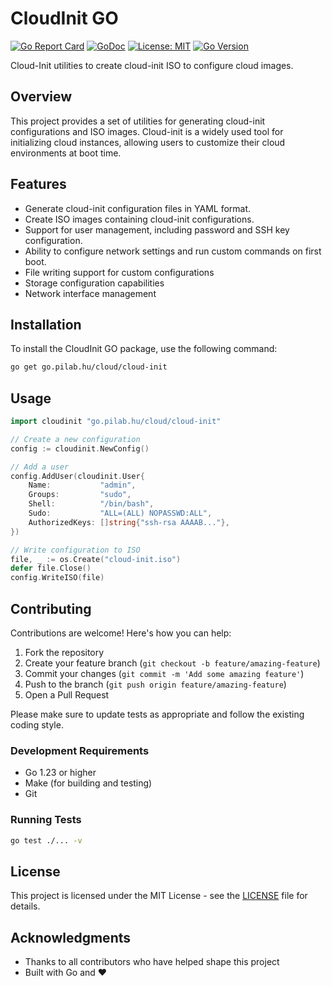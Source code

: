 # CloudInit GO

[![Go Report Card](https://goreportcard.com/badge/go.pilab.hu/cloud/cloud-init)](https://goreportcard.com/report/go.pilab.hu/cloud/cloud-init)
[![GoDoc](https://godoc.org/go.pilab.hu/cloud/cloud-init?status.svg)](https://godoc.org/go.pilab.hu/cloud/cloud-init)
[![License: MIT](https://img.shields.io/badge/License-MIT-yellow.svg)](https://opensource.org/licenses/MIT)
[![Go Version](https://img.shields.io/github/go-mod/go-version/pilab-hu/cloud-init)](https://go.dev/)

Cloud-Init utilities to create cloud-init ISO to configure cloud images.

## Overview

This project provides a set of utilities for generating cloud-init configurations and ISO images. Cloud-init is a widely used tool for initializing cloud instances, allowing users to customize their cloud environments at boot time.

## Features

- Generate cloud-init configuration files in YAML format.
- Create ISO images containing cloud-init configurations.
- Support for user management, including password and SSH key configuration.
- Ability to configure network settings and run custom commands on first boot.
- File writing support for custom configurations
- Storage configuration capabilities
- Network interface management

## Installation

To install the CloudInit GO package, use the following command:

```bash
go get go.pilab.hu/cloud/cloud-init
```

## Usage

```go
import cloudinit "go.pilab.hu/cloud/cloud-init"

// Create a new configuration
config := cloudinit.NewConfig()

// Add a user
config.AddUser(cloudinit.User{
    Name:           "admin",
    Groups:         "sudo",
    Shell:          "/bin/bash",
    Sudo:           "ALL=(ALL) NOPASSWD:ALL",
    AuthorizedKeys: []string{"ssh-rsa AAAAB..."},
})

// Write configuration to ISO
file, _ := os.Create("cloud-init.iso")
defer file.Close()
config.WriteISO(file)
```

## Contributing

Contributions are welcome! Here's how you can help:

1. Fork the repository
2. Create your feature branch (`git checkout -b feature/amazing-feature`)
3. Commit your changes (`git commit -m 'Add some amazing feature'`)
4. Push to the branch (`git push origin feature/amazing-feature`)
5. Open a Pull Request

Please make sure to update tests as appropriate and follow the existing coding style.

### Development Requirements

- Go 1.23 or higher
- Make (for building and testing)
- Git

### Running Tests

```bash
go test ./... -v
```

## License

This project is licensed under the MIT License - see the [LICENSE](LICENSE) file for details.

## Acknowledgments

- Thanks to all contributors who have helped shape this project
- Built with Go and ❤️
